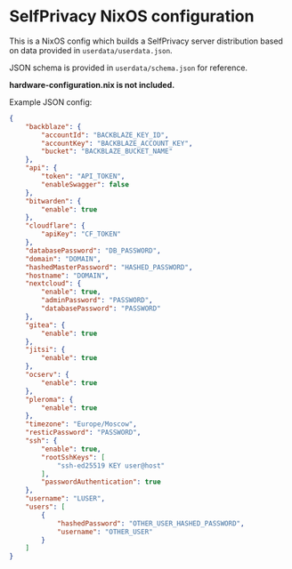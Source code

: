 # SelfPrivacy NixOS configuration

This is a NixOS config which builds a SelfPrivacy server distribution
based on data provided in `userdata/userdata.json`.

JSON schema is provided in `userdata/schema.json` for reference.

**hardware-configuration.nix is not included.**

Example JSON config:

```json
{
    "backblaze": {
        "accountId": "BACKBLAZE_KEY_ID",
        "accountKey": "BACKBLAZE_ACCOUNT_KEY",
        "bucket": "BACKBLAZE_BUCKET_NAME"
    },
    "api": {
        "token": "API_TOKEN",
        "enableSwagger": false
    },
    "bitwarden": {
        "enable": true
    },
    "cloudflare": {
        "apiKey": "CF_TOKEN"
    },
    "databasePassword": "DB_PASSWORD",
    "domain": "DOMAIN",
    "hashedMasterPassword": "HASHED_PASSWORD",
    "hostname": "DOMAIN",
    "nextcloud": {
        "enable": true,
        "adminPassword": "PASSWORD",
        "databasePassword": "PASSWORD"
    },
    "gitea": {
        "enable": true
    },
    "jitsi": {
        "enable": true
    },
    "ocserv": {
        "enable": true
    },
    "pleroma": {
        "enable": true
    },
    "timezone": "Europe/Moscow",
    "resticPassword": "PASSWORD",
    "ssh": {
        "enable": true,
        "rootSshKeys": [
            "ssh-ed25519 KEY user@host"
        ],
        "passwordAuthentication": true
    },
    "username": "LUSER",
    "users": [
        {
            "hashedPassword": "OTHER_USER_HASHED_PASSWORD",
            "username": "OTHER_USER"
        }
    ]
}
```